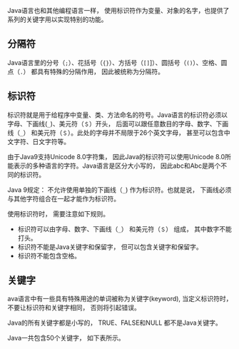 Java语言也和其他编程语言一样， 使用标识符作为变量、对象的名字，也提供了系列的关键字用以实现特别的功能。

## 分隔符
Java语言里的分号（`;`）、花括号（`{}`）、方括号（`[]`]）、圆括号（`()`）、空格、圆点（`.`） 都具有特殊的分隔作用， 因此被统称为分隔符。



## 标识符
标识符就是用于给程序中变量、类、方法命名的符号。Java语言的标识符必须以字母、下画线(`_`)、美元符（`＄`）开头， 后面可以跟任意数目的字母、数字、下画线（`_`） 和美元符（`＄`）。此处的字母并不局限于26个英文字母， 甚至可以包含中文字符、日文字符等。

由于Java9支持Unicode 8.0字符集， 因此Java的标识符可以使用Unicode 8.0所能表示的多种语言的字符。Java语言是区分大小写的， 因此abc和Abc是两个不同的标识符。

Java 9规定： 不允许使用单独的下画线（`_`) 作为标识符。也就是说， 下画线必须与其他字符组合在一起才能作为标识符。

使用标识符时， 需要注意如下规则。
- 标识符可以由字母、数字、下画线（`_`） 和美元符（`＄`） 组成， 其中数字不能打头。
- 标识符不能是Java关键字和保留字， 但可以包含关键字和保留字。
- 标识符不能包含空格。

## 关键字
ava语言中有一些具有特殊用途的单词被称为关键字(keyword), 当定义标识符时， 不要让标识符和关键字相同， 否则将引起错误。

Java的所有关键字都是小写的， TRUE、FALSE和NULL 都不是Java关键字。

Java一共包含50个关键字， 如下表所示。
